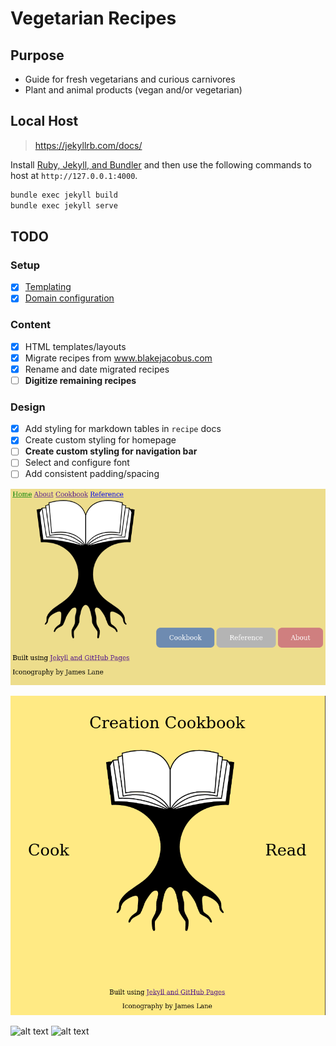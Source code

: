 # Vegetarian Recipes

## Purpose

- Guide for fresh vegetarians and curious carnivores
- Plant and animal products (vegan and/or vegetarian)

## Local Host

> https://jekyllrb.com/docs/

Install [Ruby, Jekyll, and Bundler](https://jekyllrb.com/docs/installation/#requirements) and then use the following commands to host at `http://127.0.0.1:4000`.

``` bash
bundle exec jekyll build
bundle exec jekyll serve
```

## TODO

### Setup

- [x] [Templating](https://jekyllrb.com/docs/step-by-step/)
- [x] [Domain configuration](https://docs.github.com/en/pages/configuring-a-custom-domain-for-your-github-pages-site)

### Content

- [x] HTML templates/layouts
- [x] Migrate recipes from www.blakejacobus.com
- [x] Rename and date migrated recipes
- [ ] **Digitize remaining recipes**

### Design

- [x] Add styling for markdown tables in `recipe` docs
- [x] Create custom styling for homepage
- [ ] **Create custom styling for navigation bar**
- [ ] Select and configure font
- [ ] Add consistent padding/spacing

![alt text](assets/images/version_1.png)

![alt text](assets/images/version_2.png)

![alt text](assets/version_3a.png) ![alt text](assets/version_3b.png)